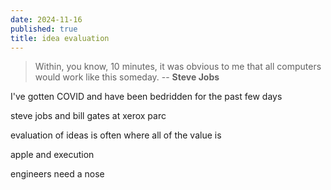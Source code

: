 ```yaml
---
date: 2024-11-16
published: true
title: idea evaluation
---
```

> Within, you know, 10 minutes, it was obvious to me that all computers would work like this someday.
> -- **Steve Jobs**

I've gotten COVID and have been bedridden for the past few days

steve jobs and bill gates at xerox parc

evaluation of ideas is often where all of the value is

apple and execution

engineers need a nose